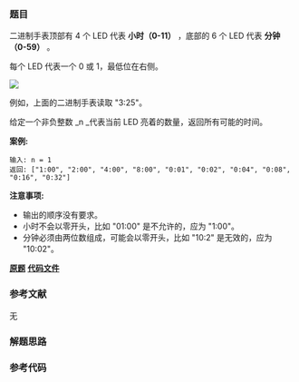 ### 题目
二进制手表顶部有 4 个 LED 代表 **小时（0-11）** ，底部的 6 个 LED 代表 **分钟（0-59）** 。

每个 LED 代表一个 0 或 1，最低位在右侧。

![](https://upload.wikimedia.org/wikipedia/commons/8/8b/Binary_clock_samui_moon.jpg)

例如，上面的二进制手表读取 "3:25"。

给定一个非负整数 _n  _代表当前 LED 亮着的数量，返回所有可能的时间。

**案例:**

    
    
    输入: n = 1
    返回: ["1:00", "2:00", "4:00", "8:00", "0:01", "0:02", "0:04", "0:08", "0:16", "0:32"]



**注意事项:**

  * 输出的顺序没有要求。
  * 小时不会以零开头，比如 "01:00" 是不允许的，应为 "1:00"。
  * 分钟必须由两位数组成，可能会以零开头，比如 "10:2" 是无效的，应为 "10:02"。

 **[原题](https://leetcode-cn.com/problems/binary-watch/)**    **[代码文件]()**


### 参考文献
无

### 解题思路




### 参考代码

```go


```




